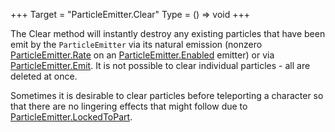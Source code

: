 +++
Target = "ParticleEmitter.Clear"
Type = () => void
+++

The Clear method will instantly destroy any existing particles that have been emit by the `ParticleEmitter` via its natural emission (nonzero [ParticleEmitter.Rate](https://developer.roblox.com/api-reference/property/ParticleEmitter/Rate) on an [ParticleEmitter.Enabled](https://developer.roblox.com/api-reference/property/ParticleEmitter/Enabled) emitter) or via [ParticleEmitter.Emit](https://developer.roblox.com/api-reference/function/ParticleEmitter/Emit). It is not possible to clear individual particles - all are deleted at once.Sometimes it is desirable to clear particles before teleporting a character so that there are no lingering effects that might follow due to [ParticleEmitter.LockedToPart](https://developer.roblox.com/api-reference/property/ParticleEmitter/LockedToPart).